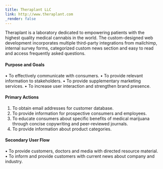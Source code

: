 ```yaml
---
title: Theraplant LLC
link: http://www.theraplant.com
_render: false
---
```


Theraplant is a laboratory dedicated to empowering patients with the highest quality medical cannabis in the world. The custom-designed web development incorporates multiple third-party integrations from mailchimp, internal survey forms, categorized custom news section and easy to read and access frequently asked questions.

#### Purpose and Goals
• To effectively communicate with consumers.
• To provide relevant information to stakeholders.
• To provide supplementary marketing services.
• To increase user interaction and strengthen brand presence.

#### Primary Actions
1. To obtain email addresses for customer database.
2. To provide information for prospective consumers and
employees.
3. To educate consumers about specific benefits of medical
marijuana through concise copywriting and peer-reviewed
journals.
4. To provide information about product categories.

#### Secondary User Flow
• To provide customers, doctors and media with directed
resource material.
• To inform and provide customers with current news about
company and industry.
